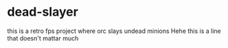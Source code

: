 # dead-slayer
this is a retro fps project where orc slays undead minions
Hehe this is a line that doesn't mattar much
